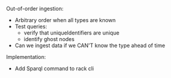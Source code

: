 Out-of-order ingestion:

* Arbitrary order when all types are known
* Test queries:
  * verify that uniqueIdentifiers are unique
  * identify ghost nodes
* Can we ingest data if we CAN'T know the type ahead of time

Implementation:

* Add Sparql command to rack cli
